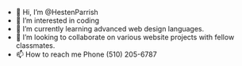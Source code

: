 - 👋 Hi, I’m @HestenParrish
- 👀 I’m interested in coding
- 🌱 I’m currently learning advanced web design languages.
- 💞️ I’m looking to collaborate on various website projects with fellow classmates.
- 📫 How to reach me Phone (510) 205-6787

<!---
HestenParrish/HestenParrish is a ✨ special ✨ repository because its `README.md` (this file) appears on your GitHub profile.
You can click the Preview link to take a look at your changes.
--->
